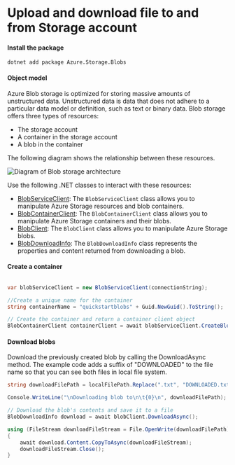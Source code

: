 # Upload and download file to and from Storage account

#### Install the package <a id="install-the-package"></a>

```text
dotnet add package Azure.Storage.Blobs
```

#### Object model <a id="set-up-the-app-framework"></a>

Azure Blob storage is optimized for storing massive amounts of unstructured data. Unstructured data is data that does not adhere to a particular data model or definition, such as text or binary data. Blob storage offers three types of resources:

* The storage account
* A container in the storage account
* A blob in the container

The following diagram shows the relationship between these resources.

![Diagram of Blob storage architecture](https://docs.microsoft.com/en-us/azure/storage/blobs/media/storage-blobs-introduction/blob1.png)

Use the following .NET classes to interact with these resources:

* [BlobServiceClient](https://docs.microsoft.com/en-us/dotnet/api/azure.storage.blobs.blobserviceclient): The `BlobServiceClient` class allows you to manipulate Azure Storage resources and blob containers.
* [BlobContainerClient](https://docs.microsoft.com/en-us/dotnet/api/azure.storage.blobs.blobcontainerclient): The `BlobContainerClient` class allows you to manipulate Azure Storage containers and their blobs.
* [BlobClient](https://docs.microsoft.com/en-us/dotnet/api/azure.storage.blobs.blobclient): The `BlobClient` class allows you to manipulate Azure Storage blobs.
* [BlobDownloadInfo](https://docs.microsoft.com/en-us/dotnet/api/azure.storage.blobs.models.blobdownloadinfo): The `BlobDownloadInfo` class represents the properties and content returned from downloading a blob.

#### Create a container

```csharp

var blobServiceClient = new BlobServiceClient(connectionString);

//Create a unique name for the container
string containerName = "quickstartblobs" + Guid.NewGuid().ToString();

// Create the container and return a container client object
BlobContainerClient containerClient = await blobServiceClient.CreateBlobContainerAsync(containerName);
```

#### Download blobs 

Download the previously created blob by calling the DownloadAsync method. The example code adds a suffix of "DOWNLOADED" to the file name so that you can see both files in local file system.

```csharp
string downloadFilePath = localFilePath.Replace(".txt", "DOWNLOADED.txt");

Console.WriteLine("\nDownloading blob to\n\t{0}\n", downloadFilePath);

// Download the blob's contents and save it to a file
BlobDownloadInfo download = await blobClient.DownloadAsync();

using (FileStream downloadFileStream = File.OpenWrite(downloadFilePath))
{
    await download.Content.CopyToAsync(downloadFileStream);
    downloadFileStream.Close();
}
```

